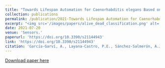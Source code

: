 ```yaml
---
title: "Towards Lifespan Automation for Caenorhabditis elegans Based on Deep Learning: Analysing Convolutional and Recurrent Neural Networks for Dead or Live Classification."
collection: publications
permalink: /publication/2021-Towards Lifespan Automation for Caenorhabditis elegans Based on Deep Learning Analysing Convolutional and Recurrent Neural Networks for Dead or Live Classification
excerpt: "<img src='/images/papers/alive_dead_classification.png' alt='' width='600' height='100'>"
date: 2021-07-20
venue: 'Sensors.'
paperurl: 'https://doi.org/10.3390/s21144943'
link: 'https://doi.org/10.3390/s21144943'
citation: 'García‑Garví, A., Layana‑Castro, P.E., Sánchez‑Salmerón, A.J., (2021). &quot;Towards Lifespan Automation for Caenorhabditis elegans Based on Deep Learning: Analysing Convolutional and Recurrent Neural Networks for Dead or Live Classification.&quot; <i>Sensors.</i>. 21(14).'
---
```

[Download paper here](https://doi.org/10.3390/s21144943)
